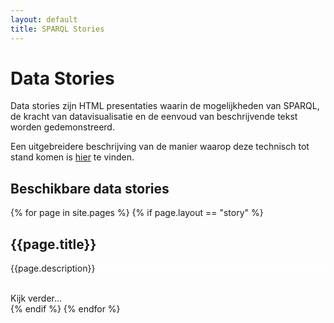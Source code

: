 ```yaml
---
layout: default
title: SPARQL Stories
---
```


# Data Stories

Data stories zijn HTML presentaties waarin de mogelijkheden van SPARQL, de kracht van datavisualisatie en de eenvoud van beschrijvende tekst worden gedemonstreerd.

Een uitgebreidere beschrijving van de manier waarop deze technisch tot stand komen is [hier](about.html) te vinden.

## Beschikbare data stories

{% for page in site.pages %}
  {% if page.layout == "story" %}
<div class="showcase" style="background-image: url('{{page.logo}}'); background-repeat: no-repeat; background-position: bottom;">
  <h2>
    <div class="showcase-title">{{page.title}}</div>
  </h2>
  <p style="background-color: rgba(255, 255, 255, 0.6);">{{page.description}}</p>
  <br>
  <div href="{{page.url}}" class="btn showcase-btn">Kijk verder...</div>
</div>
    {% endif %}
{% endfor %}